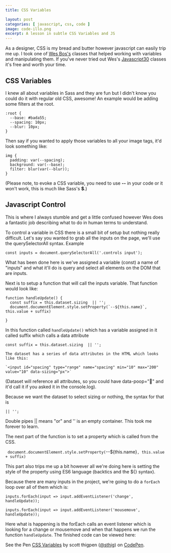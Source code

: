 ```yaml
---
title: CSS Variables

layout: post
categories: [ javascript, css, code ]
image: code-illo.png
excerpt: A lesson in subtle CSS Variables and JS
---
```


As a designer, CSS is my bread and butter however javascript can easily trip me up.  I took one of [Wes Bos's](https://wesbos.com/) classes that helped working with variables and manipulating them.  If you've never tried out Wes's [Javascript30](https://wesbos.com/) classes it's free and worth your time.

## CSS Variables

I knew all about variables in Sass and they are fun but I didn't know you could do it with regular old CSS, awesome!  An example would be adding some filters at the root.

```
:root {
  --base: #bada55;
  --spacing: 10px;
  --blur: 10px;
}
```

Then say if you wanted to apply those variables to all your image tags, it'd look something like:

```
img {
  padding: var(--spacing);
  background: var(--base);
  filter: blur(var(--blur));
}
```

(Please note, to evoke a CSS variable, you need to use **--** in your code or it won't work, this is much like Sass's **$**.)

## Javascript Control

This is where I always stumble and get a little confused however Wes does a fantastic job describing what to do in human terms to understand.

To control a variable in CSS there is a small bit of setup but nothing really difficult.  Let's say you wanted to grab all the inputs on the page, we'll use the querySelectorAll syntax.  Example

`const inputs = document.querySelectorAll('.controls input');`

What has been done here is we've assigned a variable (const) a name of "inputs" and what it'll do is query and select all elements on the DOM that are inputs.  

Next is to setup a function that will call the inputs variable.  That function would look like:

```
function handleUpdate() {
  const suffix = this.dataset.sizing  || '';
  document.documentElement.style.setProperty(`--${this.name}`, this.value + suffix)

}
```

In this function called `handleUpdate()` which has a variable assigned in it called suffix which calls a data attribute

  `const suffix = this.dataset.sizing  || '';`

	The dataset has a series of data attributes in the HTML which looks like this:

	`<input id="spacing" type="range" name="spacing" min="10" max="200" value="10" data-sizing="px">`

(Dataset will reference all attributes, so you could have data-poop="💩" and it'd call it if you asked it in the console.log).

Because we want the dataset to select sizing or nothing, the syntax for that is

`|| '';`

Double pipes || means "or" and '' is an empty container.  This took me forever to learn.

The next part of the function is to set a property which is called from the CSS.

 ` document.documentElement.style.setProperty(`--${this.name}`, this.value + suffix)`

This part also trips me up a bit however all we're doing here is setting the style of the property using ES6 language (backtics and the ${} syntax).

Because there are many inputs in the project, we're going to do a `forEach` loop over all of them which is:

```
inputs.forEach(input => input.addEventListener('change', handleUpdate));

inputs.forEach(input => input.addEventListener('mousemove', handleUpdate));
```

Here what is happening is the forEach calls an event listener which is looking for a change or mousemove and when that happens we run the function `handleUpdate`.  The finished code can be viewed here:

<p data-height="265" data-theme-id="0" data-slug-hash="ajEjEr" data-default-tab="html,result" data-user="sthig" data-pen-title="CSS Variables" class="codepen">See the Pen <a href="https://codepen.io/sthig/pen/ajEjEr/">CSS Variables</a> by scott thigpen (<a href="https://codepen.io/sthig">@sthig</a>) on <a href="https://codepen.io">CodePen</a>.</p>
<script async src="https://static.codepen.io/assets/embed/ei.js"></script>
